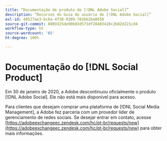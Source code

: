 ```yaml
---
title: “Documentação de produto do [!DNL Adobe Social]”
description: “Recursos do Guia do usuário do [!DNL Adobe Social]”
exl-id: 48527ae3-bc6a-4f30-9309-701bb2be0650
source-git-commit: 8089325de90b03d573df28483428c2b82d221cd4
workflow-type: ht
source-wordcount: '65'
ht-degree: 100%

---
```


# Documentação do [!DNL Social Product]

Em 30 de janeiro de 2020, a Adobe descontinuou oficialmente o produto [!DNL Adobe Social]. Ele não está mais disponível para acesso.

Para clientes que desejam comprar uma plataforma de [!DNL Social Media Management], a Adobe fez parceria com um provedor líder de gerenciamento de redes sociais. Se desejar entrar em contato, acesse [https://adobeexchangeec.zendesk.com/hc/pt-br/requests/new](https://adobeexchangeec.zendesk.com/hc/pt-br/requests/new) para obter mais informações.
